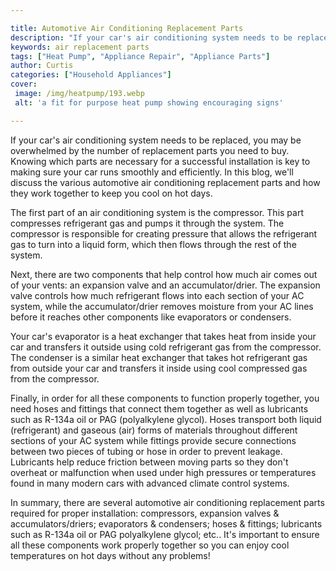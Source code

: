 ```yaml
---

title: Automotive Air Conditioning Replacement Parts
description: "If your car's air conditioning system needs to be replaced, you may be overwhelmed by the number of replacement parts you need to ...keep going and find out"
keywords: air replacement parts
tags: ["Heat Pump", "Appliance Repair", "Appliance Parts"]
author: Curtis
categories: ["Household Appliances"]
cover: 
 image: /img/heatpump/193.webp
 alt: 'a fit for purpose heat pump showing encouraging signs'

---
```


If your car's air conditioning system needs to be replaced, you may be overwhelmed by the number of replacement parts you need to buy. Knowing which parts are necessary for a successful installation is key to making sure your car runs smoothly and efficiently. In this blog, we'll discuss the various automotive air conditioning replacement parts and how they work together to keep you cool on hot days.

The first part of an air conditioning system is the compressor. This part compresses refrigerant gas and pumps it through the system. The compressor is responsible for creating pressure that allows the refrigerant gas to turn into a liquid form, which then flows through the rest of the system.

Next, there are two components that help control how much air comes out of your vents: an expansion valve and an accumulator/drier. The expansion valve controls how much refrigerant flows into each section of your AC system, while the accumulator/drier removes moisture from your AC lines before it reaches other components like evaporators or condensers. 

Your car's evaporator is a heat exchanger that takes heat from inside your car and transfers it outside using cold refrigerant gas from the compressor. The condenser is a similar heat exchanger that takes hot refrigerant gas from outside your car and transfers it inside using cool compressed gas from the compressor. 

Finally, in order for all these components to function properly together, you need hoses and fittings that connect them together as well as lubricants such as R-134a oil or PAG (polyalkylene glycol). Hoses transport both liquid (refrigerant) and gaseous (air) forms of materials throughout different sections of your AC system while fittings provide secure connections between two pieces of tubing or hose in order to prevent leakage. Lubricants help reduce friction between moving parts so they don't overheat or malfunction when used under high pressures or temperatures found in many modern cars with advanced climate control systems. 
 
In summary, there are several automotive air conditioning replacement parts required for proper installation: compressors, expansion valves & accumulators/driers; evaporators & condensers; hoses & fittings; lubricants such as R-134a oil or PAG polyalkylene glycol; etc.. It's important to ensure all these components work properly together so you can enjoy cool temperatures on hot days without any problems!
